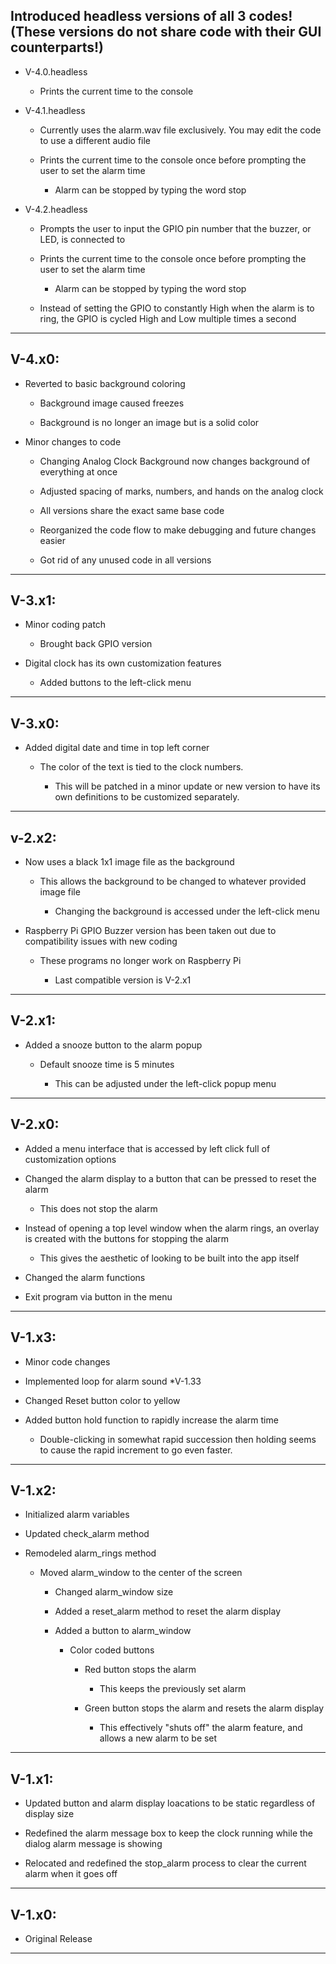 ## Introduced headless versions of all 3 codes! (These versions do not share code with their GUI counterparts!)
- V-4.0.headless

  - Prints the current time to the console

- V-4.1.headless

  - Currently uses the alarm.wav file exclusively. You may edit the code to use a different audio file

  - Prints the current time to the console once before prompting the user to set the alarm time

    - Alarm can be stopped by typing the word stop

- V-4.2.headless

  - Prompts the user to input the GPIO pin number that the buzzer, or LED, is connected to

  - Prints the current time to the console once before prompting the user to set the alarm time

    - Alarm can be stopped by typing the word stop

  - Instead of setting the GPIO to constantly High when the alarm is to ring, the GPIO is cycled High and Low multiple times a second

----------

## V-4.x0:
- Reverted to basic background coloring

  - Background image caused freezes

  - Background is no longer an image but is a solid color

- Minor changes to code

  - Changing Analog Clock Background now changes background of everything at once

  - Adjusted spacing of marks, numbers, and hands on the analog clock

  - All versions share the exact same base code

  - Reorganized the code flow to make debugging and future changes easier

  - Got rid of any unused code in all versions

----------

## V-3.x1:
- Minor coding patch

  - Brought back GPIO version

- Digital clock has its own customization features

  - Added buttons to the left-click menu

----------

## V-3.x0:
- Added digital date and time in top left corner

  - The color of the text is tied to the clock numbers.

    - This will be patched in a minor update or new version to have its own definitions to be customized separately.

----------

## v-2.x2:

- Now uses a black 1x1 image file as the background

  - This allows the background to be changed to whatever provided image file

    - Changing the background is accessed under the left-click menu

- Raspberry Pi GPIO Buzzer version has been taken out due to compatibility issues with new coding

  - These programs no longer work on Raspberry Pi

    - Last compatible version is V-2.x1

----------

## V-2.x1:

- Added a snooze button to the alarm popup

  - Default snooze time is 5 minutes

    - This can be adjusted under the left-click popup menu
    

----------

## V-2.x0:

- Added a menu interface that is accessed by left click full of customization options

- Changed the alarm display to a button that can be pressed to reset the alarm
  
  - This does not stop the alarm

- Instead of opening a top level window when the alarm rings, an overlay is created with the buttons for stopping the alarm

  - This gives the aesthetic of looking to be built into the app itself

- Changed the alarm functions

- Exit program via button in the menu

----------

## V-1.x3:

- Minor code changes

- Implemented loop for alarm sound *V-1.33

- Changed Reset button color to yellow

- Added button hold function to rapidly increase the alarm time

  - Double-clicking in somewhat rapid succession then holding seems to cause the rapid increment to go even faster.

----------

## V-1.x2:

- Initialized alarm variables

- Updated check_alarm method

- Remodeled alarm_rings method

  - Moved alarm_window to the center of the screen

    - Changed alarm_window size

    - Added a reset_alarm method to reset the alarm display

    - Added a button to alarm_window

      - Color coded buttons

        - Red button stops the alarm

          - This keeps the previously set alarm

        - Green button stops the alarm and resets the alarm display

          - This effectively "shuts off" the alarm feature, and allows a new alarm to be set

----------

## V-1.x1:

- Updated button and alarm display loacations to be static regardless of display size

- Redefined the alarm message box to keep the clock running while the dialog alarm message is showing

- Relocated and redefined the stop_alarm process to clear the current alarm when it goes off

----------

## V-1.x0:

- Original Release

----------

